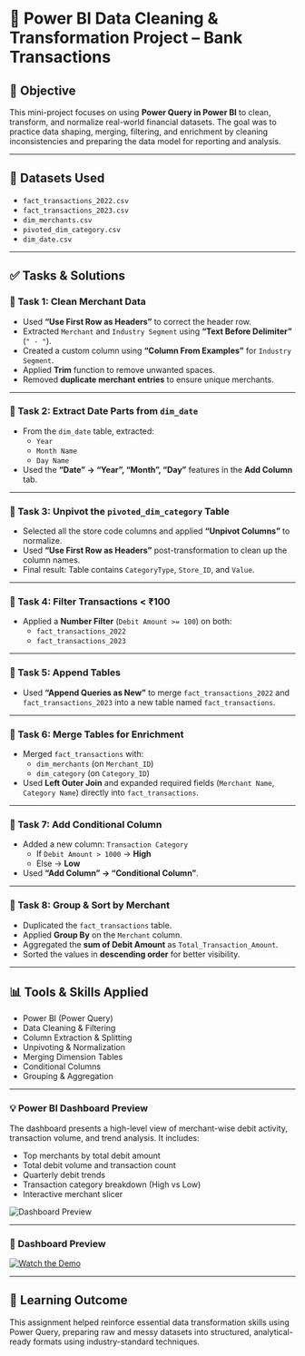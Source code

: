 
# 🧹 Power BI Data Cleaning & Transformation Project – Bank Transactions

## 📌 Objective

This mini-project focuses on using **Power Query in Power BI** to clean, transform, and normalize real-world financial datasets. The goal was to practice data shaping, merging, filtering, and enrichment by cleaning inconsistencies and preparing the data model for reporting and analysis.

---

## 📁 Datasets Used

- `fact_transactions_2022.csv`
- `fact_transactions_2023.csv`
- `dim_merchants.csv`
- `pivoted_dim_category.csv`
- `dim_date.csv`

---

## ✅ Tasks & Solutions

### 🔹 Task 1: Clean Merchant Data
- Used **“Use First Row as Headers”** to correct the header row.
- Extracted `Merchant` and `Industry Segment` using **“Text Before Delimiter”** (`" - "`).
- Created a custom column using **“Column From Examples”** for `Industry Segment`.
- Applied **Trim** function to remove unwanted spaces.
- Removed **duplicate merchant entries** to ensure unique merchants.

---

### 🔹 Task 2: Extract Date Parts from `dim_date`
- From the `dim_date` table, extracted:
  - `Year`
  - `Month Name`
  - `Day Name`
- Used the **“Date” → “Year”, “Month”, “Day”** features in the **Add Column** tab.

---

### 🔹 Task 3: Unpivot the `pivoted_dim_category` Table
- Selected all the store code columns and applied **“Unpivot Columns”** to normalize.
- Used **“Use First Row as Headers”** post-transformation to clean up the column names.
- Final result: Table contains `CategoryType`, `Store_ID`, and `Value`.

---

### 🔹 Task 4: Filter Transactions < ₹100
- Applied a **Number Filter** (`Debit Amount >= 100`) on both:
  - `fact_transactions_2022`
  - `fact_transactions_2023`

---

### 🔹 Task 5: Append Tables
- Used **“Append Queries as New”** to merge `fact_transactions_2022` and `fact_transactions_2023` into a new table named `fact_transactions`.

---

### 🔹 Task 6: Merge Tables for Enrichment
- Merged `fact_transactions` with:
  - `dim_merchants` (on `Merchant_ID`)
  - `dim_category` (on `Category_ID`)
- Used **Left Outer Join** and expanded required fields (`Merchant Name`, `Category Name`) directly into `fact_transactions`.

---

### 🔹 Task 7: Add Conditional Column
- Added a new column: `Transaction Category`
  - If `Debit Amount > 1000` → **High**
  - Else → **Low**
- Used **“Add Column” → “Conditional Column”**.

---

### 🔹 Task 8: Group & Sort by Merchant
- Duplicated the `fact_transactions` table.
- Applied **Group By** on the `Merchant` column.
- Aggregated the **sum of Debit Amount** as `Total_Transaction_Amount`.
- Sorted the values in **descending order** for better visibility.

---

## 📊 Tools & Skills Applied

- Power BI (Power Query)
- Data Cleaning & Filtering
- Column Extraction & Splitting
- Unpivoting & Normalization
- Merging Dimension Tables
- Conditional Columns
- Grouping & Aggregation
  
---

### 💡 Power BI Dashboard Preview

The dashboard presents a high-level view of merchant-wise debit activity, transaction volume, and trend analysis. It includes:

- Top merchants by total debit amount
- Total debit volume and transaction count
- Quarterly debit trends
- Transaction category breakdown (High vs Low)
- Interactive merchant slicer

![Dashboard Preview]([./iphone-sales-variance-powerbi/iPhone-Dashboard.png](https://github.com/ozaairrr/data-analytics-learnings/blob/3e799fa17f34d7409d6544fde65313b1dcb99723/power-query-data-cleaning-bank-transactions/Bank_Transactions_Dashboard.png))

---

### 🎥 Dashboard Preview

[![Watch the Demo](https://img.youtube.com/vi/OmCB_r_nMgo/0.jpg)](https://youtu.be/OmCB_r_nMgo)

---

## 🧠 Learning Outcome

This assignment helped reinforce essential data transformation skills using Power Query, preparing raw and messy datasets into structured, analytical-ready formats using industry-standard techniques.




